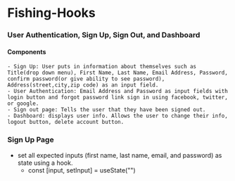 # Fishing-Hooks 
### User Authentication, Sign Up, Sign Out, and Dashboard
#### Components
    - Sign Up: User puts in information about themselves such as Title(drop down menu), First Name, Last Name, Email Address, Password, confirm password(or give ability to see password), Address(street,city,zip code) as an input field.
    - User Authentication: Email Address and Password as input fields with login button and forgot password link sign in using facebook, twitter, or google. 
    - Sign out page: Tells the user that they have been signed out. 
    - Dashboard: displays user info. Allows the user to change their info, logout button, delete account button. 

### Sign Up Page
- set all expected inputs (first name, last name, email, and password) as state using a hook.
    * const [input, setInput] = useState("")

